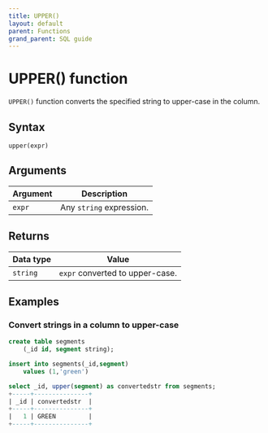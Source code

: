 ```yaml
---
title: UPPER()
layout: default
parent: Functions
grand_parent: SQL guide
---
```


# UPPER() function

`UPPER()` function converts the specified string to upper-case in the column.

## Syntax

```
upper(expr)
```

## Arguments

| Argument | Description |
|---|---|
| `expr` | Any `string` expression. |

## Returns

| Data type | Value |
|---|---|
| `string` | `expr` converted to upper-case. |


## Examples

### Convert strings in a column to upper-case

```sql
create table segments
    (_id id, segment string);

insert into segments(_id,segment)
    values (1,'green')

select _id, upper(segment) as convertedstr from segments;
+-----+---------------+
| _id | convertedstr  |
+-----+---------------+
|   1 | GREEN         |
+-----+---------------+
```

